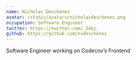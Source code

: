 ```yaml
---
name: Nicholas Deschenes
avatar: /static/avatars/nicholasdeschenes.png
occupation: Software Engineer
twitter: https://twitter.com/_Idez_
github: https://github.com/nsdeschenes
---
```


Software Engineer working on Codecov’s Frontend

